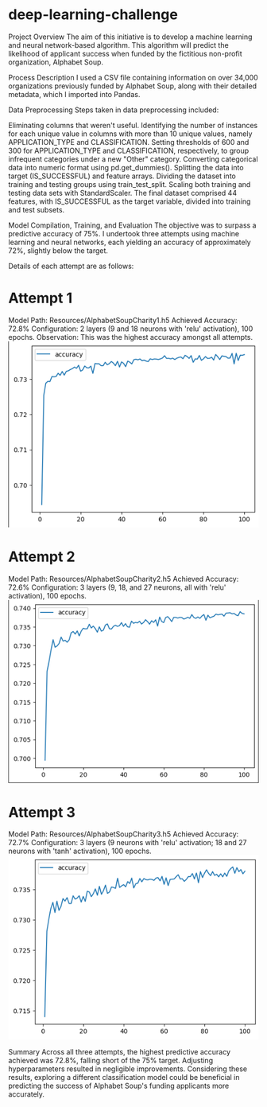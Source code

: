 # deep-learning-challenge
Project Overview
The aim of this initiative is to develop a machine learning and neural network-based algorithm. This algorithm will predict the likelihood of applicant success when funded by the fictitious non-profit organization, Alphabet Soup.

Process Description
I used a CSV file containing information on over 34,000 organizations previously funded by Alphabet Soup, along with their detailed metadata, which I imported into Pandas.

Data Preprocessing
Steps taken in data preprocessing included:

Eliminating columns that weren't useful.
Identifying the number of instances for each unique value in columns with more than 10 unique values, namely APPLICATION_TYPE and CLASSIFICATION.
Setting thresholds of 600 and 300 for APPLICATION_TYPE and CLASSIFICATION, respectively, to group infrequent categories under a new "Other" category.
Converting categorical data into numeric format using pd.get_dummies().
Splitting the data into target (IS_SUCCESSFUL) and feature arrays.
Dividing the dataset into training and testing groups using train_test_split.
Scaling both training and testing data sets with StandardScaler.
The final dataset comprised 44 features, with IS_SUCCESSFUL as the target variable, divided into training and test subsets.

Model Compilation, Training, and Evaluation
The objective was to surpass a predictive accuracy of 75%. I undertook three attempts using machine learning and neural networks, each yielding an accuracy of approximately 72%, slightly below the target.

Details of each attempt are as follows:

# Attempt 1

Model Path: Resources/AlphabetSoupCharity1.h5
Achieved Accuracy: 72.8%
Configuration: 2 layers (9 and 18 neurons with 'relu' activation), 100 epochs.
Observation: This was the highest accuracy amongst all attempts.
![Alt text](Resources/imageTest1.png)

# Attempt 2

Model Path: Resources/AlphabetSoupCharity2.h5
Achieved Accuracy: 72.6%
Configuration: 3 layers (9, 18, and 27 neurons, all with 'relu' activation), 100 epochs.
![Alt text](Resources/imageTest2.png)

# Attempt 3

Model Path: Resources/AlphabetSoupCharity3.h5
Achieved Accuracy: 72.7%
Configuration: 3 layers (9 neurons with 'relu' activation; 18 and 27 neurons with 'tanh' activation), 100 epochs.
![Alt text](Resources/imageTest3.png)

Summary
Across all three attempts, the highest predictive accuracy achieved was 72.8%, falling short of the 75% target. Adjusting hyperparameters resulted in negligible improvements. Considering these results, exploring a different classification model could be beneficial in predicting the success of Alphabet Soup's funding applicants more accurately.